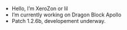 - Hello, I’m XeroZon or lil
- I’m currently working on Dragon Block Apollo
- Patch 1.2.6b, developement underway.

<!---
XeroZon/XeroZon is a ✨ special ✨ repository because its `README.md` (this file) appears on your GitHub profile.
You can click the Preview link to take a look at your changes.
--->
